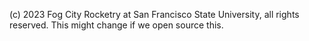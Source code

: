 (c) 2023 Fog City Rocketry at San Francisco State University, all rights reserved.
This might change if we open source this.
